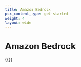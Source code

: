 ```yaml
---
title: Amazon Bedrock
pcx_content_type: get-started
weight: 4
layout: wide
---
```


# Amazon Bedrock

{{<render file="_bedrock.md">}}
